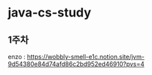 # java-cs-study

## 1주차
enzo : https://wobbly-smell-e1c.notion.site/jvm-9d54380e84d74afd86c2bd952ed46910?pvs=4
